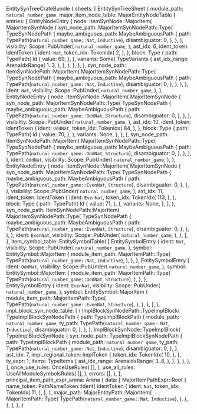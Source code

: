 EntitySynTreeCrateBundle {
    sheets: [
        EntitySynTreeSheet {
            module_path: `natural_number_game`,
            major_item_node_table: MajorEntityNodeTable {
                entries: [
                    EntityNodeEntry {
                        node: ItemSynNode::MajorItem(
                            MajorItemSynNode {
                                syn_node_path: MajorItemSynNodePath::Type(
                                    TypeSynNodePath {
                                        maybe_ambiguous_path: MaybeAmbiguousPath {
                                            path: TypePath(`natural_number_game::Nat`, `Inductive`),
                                            disambiguator: 0,
                                        },
                                    },
                                ),
                                visibility: Scope::PubUnder(
                                    `natural_number_game`,
                                ),
                                ast_idx: 6,
                                ident_token: IdentToken {
                                    ident: `Nat`,
                                    token_idx: TokenIdx(
                                        2,
                                    ),
                                },
                                block: Type {
                                    path: TypePath(
                                        Id {
                                            value: 69,
                                        },
                                    ),
                                    variants: Some(
                                        TypeVariants {
                                            ast_idx_range: ArenaIdxRange(
                                                1..3,
                                            ),
                                        },
                                    ),
                                },
                            },
                        ),
                        syn_node_path: ItemSynNodePath::MajorItem(
                            MajorItemSynNodePath::Type(
                                TypeSynNodePath {
                                    maybe_ambiguous_path: MaybeAmbiguousPath {
                                        path: TypePath(`natural_number_game::Nat`, `Inductive`),
                                        disambiguator: 0,
                                    },
                                },
                            ),
                        ),
                        ident: `Nat`,
                        visibility: Scope::PubUnder(
                            `natural_number_game`,
                        ),
                    },
                    EntityNodeEntry {
                        node: ItemSynNode::MajorItem(
                            MajorItemSynNode {
                                syn_node_path: MajorItemSynNodePath::Type(
                                    TypeSynNodePath {
                                        maybe_ambiguous_path: MaybeAmbiguousPath {
                                            path: TypePath(`natural_number_game::OddNat`, `Structure`),
                                            disambiguator: 0,
                                        },
                                    },
                                ),
                                visibility: Scope::PubUnder(
                                    `natural_number_game`,
                                ),
                                ast_idx: 10,
                                ident_token: IdentToken {
                                    ident: `OddNat`,
                                    token_idx: TokenIdx(
                                        84,
                                    ),
                                },
                                block: Type {
                                    path: TypePath(
                                        Id {
                                            value: 70,
                                        },
                                    ),
                                    variants: None,
                                },
                            },
                        ),
                        syn_node_path: ItemSynNodePath::MajorItem(
                            MajorItemSynNodePath::Type(
                                TypeSynNodePath {
                                    maybe_ambiguous_path: MaybeAmbiguousPath {
                                        path: TypePath(`natural_number_game::OddNat`, `Structure`),
                                        disambiguator: 0,
                                    },
                                },
                            ),
                        ),
                        ident: `OddNat`,
                        visibility: Scope::PubUnder(
                            `natural_number_game`,
                        ),
                    },
                    EntityNodeEntry {
                        node: ItemSynNode::MajorItem(
                            MajorItemSynNode {
                                syn_node_path: MajorItemSynNodePath::Type(
                                    TypeSynNodePath {
                                        maybe_ambiguous_path: MaybeAmbiguousPath {
                                            path: TypePath(`natural_number_game::EvenNat`, `Structure`),
                                            disambiguator: 0,
                                        },
                                    },
                                ),
                                visibility: Scope::PubUnder(
                                    `natural_number_game`,
                                ),
                                ast_idx: 11,
                                ident_token: IdentToken {
                                    ident: `EvenNat`,
                                    token_idx: TokenIdx(
                                        113,
                                    ),
                                },
                                block: Type {
                                    path: TypePath(
                                        Id {
                                            value: 71,
                                        },
                                    ),
                                    variants: None,
                                },
                            },
                        ),
                        syn_node_path: ItemSynNodePath::MajorItem(
                            MajorItemSynNodePath::Type(
                                TypeSynNodePath {
                                    maybe_ambiguous_path: MaybeAmbiguousPath {
                                        path: TypePath(`natural_number_game::EvenNat`, `Structure`),
                                        disambiguator: 0,
                                    },
                                },
                            ),
                        ),
                        ident: `EvenNat`,
                        visibility: Scope::PubUnder(
                            `natural_number_game`,
                        ),
                    },
                ],
            },
            item_symbol_table: EntitySymbolTable(
                [
                    EntitySymbolEntry {
                        ident: `Nat`,
                        visibility: Scope::PubUnder(
                            `natural_number_game`,
                        ),
                        symbol: EntitySymbol::MajorItem {
                            module_item_path: MajorItemPath::Type(
                                TypePath(`natural_number_game::Nat`, `Inductive`),
                            ),
                        },
                    },
                    EntitySymbolEntry {
                        ident: `OddNat`,
                        visibility: Scope::PubUnder(
                            `natural_number_game`,
                        ),
                        symbol: EntitySymbol::MajorItem {
                            module_item_path: MajorItemPath::Type(
                                TypePath(`natural_number_game::OddNat`, `Structure`),
                            ),
                        },
                    },
                    EntitySymbolEntry {
                        ident: `EvenNat`,
                        visibility: Scope::PubUnder(
                            `natural_number_game`,
                        ),
                        symbol: EntitySymbol::MajorItem {
                            module_item_path: MajorItemPath::Type(
                                TypePath(`natural_number_game::EvenNat`, `Structure`),
                            ),
                        },
                    },
                ],
            ),
            impl_block_syn_node_table: [
                (
                    ImplBlockSynNodePath::TypeImplBlock(
                        TypeImplBlockSynNodePath {
                            path: TypeImplBlockPath {
                                module_path: `natural_number_game`,
                                ty_path: TypePath(`natural_number_game::Nat`, `Inductive`),
                                disambiguator: 0,
                            },
                        },
                    ),
                    ImplBlockSynNode::TypeImplBlock(
                        TypeImplBlockSynNode {
                            syn_node_path: TypeImplBlockSynNodePath {
                                path: TypeImplBlockPath {
                                    module_path: `natural_number_game`,
                                    ty_path: TypePath(`natural_number_game::Nat`, `Inductive`),
                                    disambiguator: 0,
                                },
                            },
                            ast_idx: 7,
                            impl_regional_token: ImplToken {
                                token_idx: TokenIdx(
                                    10,
                                ),
                            },
                            ty_expr: 1,
                            items: TypeItems {
                                ast_idx_range: ArenaIdxRange(
                                    3..6,
                                ),
                            },
                        },
                    ),
                ),
            ],
            once_use_rules: OnceUseRules(
                [],
            ),
            use_all_rules: UseAllModuleSymbolsRules(
                [],
            ),
            errors: [],
        },
    ],
    principal_item_path_expr_arena: Arena {
        data: [
            MajorItemPathExpr::Root {
                name_token: PathNameToken::Ident(
                    IdentToken {
                        ident: `Nat`,
                        token_idx: TokenIdx(
                            11,
                        ),
                    },
                ),
                major_path: MajorEntityPath::MajorItem(
                    MajorItemPath::Type(
                        TypePath(`natural_number_game::Nat`, `Inductive`),
                    ),
                ),
            },
        ],
    },
}